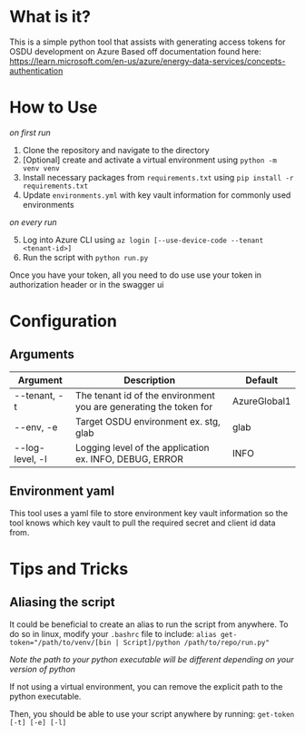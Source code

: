 # What is it?

This is a simple python tool that assists with generating access tokens for OSDU development on Azure
Based off documentation found here:
https://learn.microsoft.com/en-us/azure/energy-data-services/concepts-authentication

# How to Use

*on first run*

1. Clone the repository and navigate to the directory
2. [Optional] create and activate a virtual environment using `python -m venv venv`
3. Install necessary packages from `requirements.txt` using `pip install -r requirements.txt`
4. Update `environments.yml` with key vault information for commonly used environments

*on every run*

5. Log into Azure CLI using `az login [--use-device-code --tenant <tenant-id>]`
6. Run the script with `python run.py`

Once you have your token, all you need to do use use your token in authorization header or in the swagger ui

# Configuration

## Arguments

| Argument | Description | Default |
|----------|-------------|---------|
| --tenant, -t | The tenant id of the environment you are generating the token for | AzureGlobal1 |
| --env, -e | Target OSDU environment ex. stg, glab | glab |
| --log-level, -l | Logging level of the application ex. INFO, DEBUG, ERROR | INFO |

## Environment yaml

This tool uses a yaml file to store environment key vault information so the tool knows which key vault to pull the required secret and client id data from.

# Tips and Tricks

## Aliasing the script

It could be beneficial to create an alias to run the script from anywhere.
To do so in linux, modify your `.bashrc` file to include:
`alias get-token="/path/to/venv/[bin | Script]/python /path/to/repo/run.py"`

*Note the path to your python executable will be different depending on your version of python*

If not using a virtual environment, you can remove the explicit path to the python executable.

Then, you should be able to use your script anywhere by running:
`get-token [-t] [-e] [-l]`


